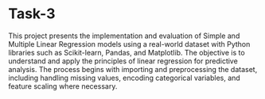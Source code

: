 # Task-3
This project presents the implementation and evaluation of Simple and Multiple Linear Regression models using a real-world dataset with Python libraries such as Scikit-learn, Pandas, and Matplotlib. The objective is to understand and apply the principles of linear regression for predictive analysis. The process begins with importing and preprocessing the dataset, including handling missing values, encoding categorical variables, and feature scaling where necessary.

